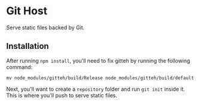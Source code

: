 # Git Host

Serve static files backed by Git.

## Installation

After running `npm install`, you'll need to fix gitteh by running the following command:

    mv node_modules/gitteh/build/Release node_modules/gitteh/build/default

Next, you'll want to create a `repository` folder and run `git init` inside it. This is where you'll push to serve static files.
